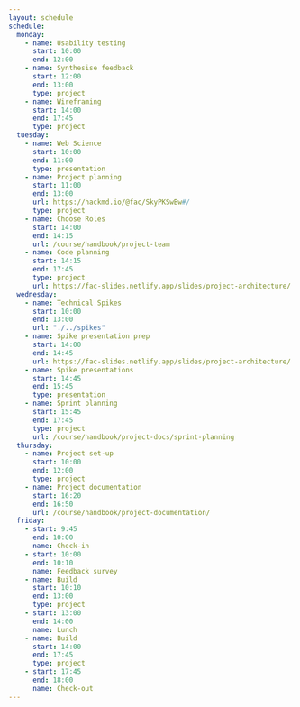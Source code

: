 ```yaml
---
layout: schedule
schedule:
  monday:
    - name: Usability testing
      start: 10:00
      end: 12:00
    - name: Synthesise feedback
      start: 12:00
      end: 13:00
      type: project
    - name: Wireframing
      start: 14:00
      end: 17:45
      type: project
  tuesday:
    - name: Web Science
      start: 10:00
      end: 11:00
      type: presentation
    - name: Project planning
      start: 11:00
      end: 13:00
      url: https://hackmd.io/@fac/SkyPKSwBw#/
      type: project
    - name: Choose Roles
      start: 14:00
      end: 14:15
      url: /course/handbook/project-team
    - name: Code planning
      start: 14:15
      end: 17:45
      type: project
      url: https://fac-slides.netlify.app/slides/project-architecture/
  wednesday:
    - name: Technical Spikes
      start: 10:00
      end: 13:00
      url: "./../spikes"
    - name: Spike presentation prep
      start: 14:00
      end: 14:45
      url: https://fac-slides.netlify.app/slides/project-architecture/
    - name: Spike presentations
      start: 14:45
      end: 15:45
      type: presentation
    - name: Sprint planning
      start: 15:45
      end: 17:45
      type: project
      url: /course/handbook/project-docs/sprint-planning
  thursday:
    - name: Project set-up
      start: 10:00
      end: 12:00
      type: project
    - name: Project documentation
      start: 16:20
      end: 16:50
      url: /course/handbook/project-documentation/
  friday:
    - start: 9:45
      end: 10:00
      name: Check-in
    - start: 10:00
      end: 10:10
      name: Feedback survey
    - name: Build
      start: 10:10
      end: 13:00
      type: project
    - start: 13:00
      end: 14:00
      name: Lunch
    - name: Build
      start: 14:00
      end: 17:45
      type: project
    - start: 17:45
      end: 18:00
      name: Check-out
---
```

